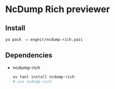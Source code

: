 # NcDump Rich previewer

## Install

```bash
ya pack -a engeir/ncdump-rich.yazi
```

## Dependencies

- ncdump-rich

  ```bash
  uv tool install ncdump-rich
  # uvx ncdump-rich
  ```
